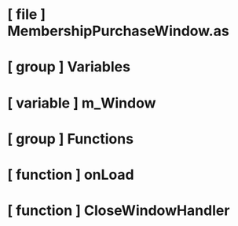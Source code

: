 # [ file ] MembershipPurchaseWindow.as

# [ group ] Variables

# [ variable ] m_Window

# [ group ] Functions

# [ function ] onLoad

# [ function ] CloseWindowHandler

